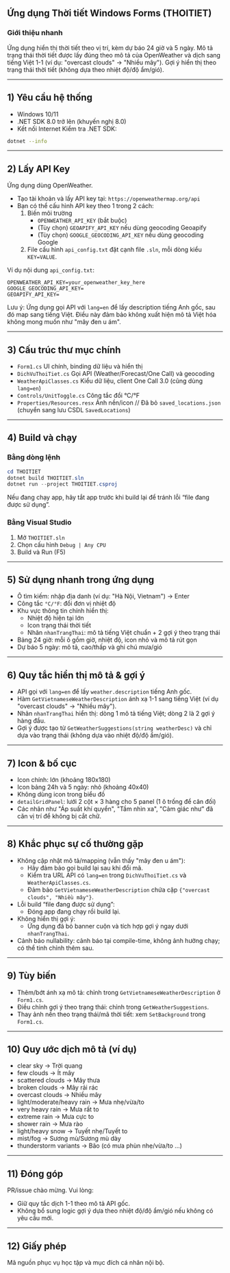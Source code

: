 ## Ứng dụng Thời tiết Windows Forms (THOITIET)

### Giới thiệu nhanh
Ứng dụng hiển thị thời tiết theo vị trí, kèm dự báo 24 giờ và 5 ngày. Mô tả trạng thái thời tiết được lấy đúng theo mô tả của OpenWeather và dịch sang tiếng Việt 1-1 (ví dụ: "overcast clouds" → "Nhiều mây"). Gợi ý hiển thị theo trạng thái thời tiết (không dựa theo nhiệt độ/độ ẩm/gió).

---

## 1) Yêu cầu hệ thống
- Windows 10/11
- .NET SDK 8.0 trở lên (khuyến nghị 8.0)
- Kết nối Internet
Kiểm tra .NET SDK:
```bash
dotnet --info
```

---

## 2) Lấy API Key
Ứng dụng dùng OpenWeather.

- Tạo tài khoản và lấy API key tại: `https://openweathermap.org/api`
- Bạn có thể cấu hình API key theo 1 trong 2 cách:
  1) Biến môi trường
     - `OPENWEATHER_API_KEY` (bắt buộc)
     - (Tùy chọn) `GEOAPIFY_API_KEY` nếu dùng geocoding Geoapify
     - (Tùy chọn) `GOOGLE_GEOCODING_API_KEY` nếu dùng geocoding Google
  2) File cấu hình `api_config.txt` đặt cạnh file `.sln`, mỗi dòng kiểu `KEY=VALUE`.

Ví dụ nội dung `api_config.txt`:
```text
OPENWEATHER_API_KEY=your_openweather_key_here
GOOGLE_GEOCODING_API_KEY=
GEOAPIFY_API_KEY=
```

Lưu ý: Ứng dụng gọi API với `lang=en` để lấy description tiếng Anh gốc, sau đó map sang tiếng Việt. Điều này đảm bảo không xuất hiện mô tả Việt hóa không mong muốn như "mây đen u ám".

---

## 3) Cấu trúc thư mục chính
- `Form1.cs` UI chính, binding dữ liệu và hiển thị
- `DichVuThoiTiet.cs` Gọi API (Weather/Forecast/One Call) và geocoding
- `WeatherApiClasses.cs` Kiểu dữ liệu, client One Call 3.0 (cũng dùng `lang=en`)
- `Controls/UnitToggle.cs` Công tắc đổi °C/°F
- `Properties/Resources.resx` Ảnh nền/icon
// Đã bỏ `saved_locations.json` (chuyển sang lưu CSDL `SavedLocations`)

---

## 4) Build và chạy

### Bằng dòng lệnh
```powershell
cd THOITIET
dotnet build THOITIET.sln
dotnet run --project THOITIET.csproj
```

Nếu đang chạy app, hãy tắt app trước khi build lại để tránh lỗi “file đang được sử dụng”.

### Bằng Visual Studio
1. Mở `THOITIET.sln`
2. Chọn cấu hình `Debug | Any CPU`
3. Build và Run (F5)

---

## 5) Sử dụng nhanh trong ứng dụng
- Ô tìm kiếm: nhập địa danh (ví dụ: "Hà Nội, Vietnam") → Enter
- Công tắc `°C/°F`: đổi đơn vị nhiệt độ
- Khu vực thông tin chính hiển thị:
  - Nhiệt độ hiện tại lớn
  - Icon trạng thái thời tiết
  - Nhãn `nhanTrangThai`: mô tả tiếng Việt chuẩn + 2 gợi ý theo trạng thái
- Bảng 24 giờ: mỗi ô gồm giờ, nhiệt độ, icon nhỏ và mô tả rút gọn
- Dự báo 5 ngày: mô tả, cao/thấp và ghi chú mưa/gió

---

## 6) Quy tắc hiển thị mô tả & gợi ý
- API gọi với `lang=en` để lấy `weather.description` tiếng Anh gốc.
- Hàm `GetVietnameseWeatherDescription` ánh xạ 1-1 sang tiếng Việt (ví dụ "overcast clouds" → "Nhiều mây").
- Nhãn `nhanTrangThai` hiển thị: dòng 1 mô tả tiếng Việt; dòng 2 là 2 gợi ý hàng đầu.
- Gợi ý được tạo từ `GetWeatherSuggestions(string weatherDesc)` và chỉ dựa vào trạng thái (không dựa vào nhiệt độ/độ ẩm/gió).

---

## 7) Icon & bố cục
- Icon chính: lớn (khoảng 180x180)
- Icon bảng 24h và 5 ngày: nhỏ (khoảng 40x40)
- Không dùng icon trong biểu đồ
- `detailGridPanel`: lưới 2 cột × 3 hàng cho 5 panel (1 ô trống để cân đối)
- Các nhãn như "Áp suất khí quyển", "Tầm nhìn xa", "Cảm giác như" đã căn vị trí để không bị cắt chữ.

---

## 8) Khắc phục sự cố thường gặp
- Không cập nhật mô tả/mapping (vẫn thấy "mây đen u ám"):
  - Hãy đảm bảo gọi build lại sau khi đổi mã.
  - Kiểm tra URL API có `lang=en` trong `DichVuThoiTiet.cs` và `WeatherApiClasses.cs`.
  - Đảm bảo `GetVietnameseWeatherDescription` chứa cặp `{"overcast clouds", "Nhiều mây"}`.
- Lỗi build “file đang được sử dụng”:
  - Đóng app đang chạy rồi build lại.
- Không hiển thị gợi ý:
  - Ứng dụng đã bỏ banner cuộn và tích hợp gợi ý ngay dưới `nhanTrangThai`.
- Cảnh báo nullability: cảnh báo tại compile-time, không ảnh hưởng chạy; có thể tinh chỉnh thêm sau.

---

## 9) Tùy biến
- Thêm/bớt ánh xạ mô tả: chỉnh trong `GetVietnameseWeatherDescription` ở `Form1.cs`.
- Điều chỉnh gợi ý theo trạng thái: chỉnh trong `GetWeatherSuggestions`.
- Thay ảnh nền theo trạng thái/mã thời tiết: xem `SetBackground` trong `Form1.cs`.

---

## 10) Quy ước dịch mô tả (ví dụ)
- clear sky → Trời quang
- few clouds → Ít mây
- scattered clouds → Mây thưa
- broken clouds → Mây rải rác
- overcast clouds → Nhiều mây
- light/moderate/heavy rain → Mưa nhẹ/vừa/to
- very heavy rain → Mưa rất to
- extreme rain → Mưa cực to
- shower rain → Mưa rào
- light/heavy snow → Tuyết nhẹ/Tuyết to
- mist/fog → Sương mù/Sương mù dày
- thunderstorm variants → Bão (có mưa phùn nhẹ/vừa/to ...)

---

## 11) Đóng góp
PR/issue chào mừng. Vui lòng:
- Giữ quy tắc dịch 1-1 theo mô tả API gốc.
- Không bổ sung logic gợi ý dựa theo nhiệt độ/độ ẩm/gió nếu không có yêu cầu mới.

---

## 12) Giấy phép
Mã nguồn phục vụ học tập và mục đích cá nhân nội bộ.


